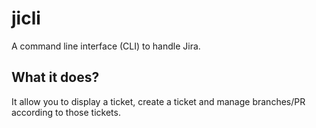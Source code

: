 # jicli

A command line interface (CLI) to handle Jira.

## What it does?

It allow you to display a ticket, create a ticket and manage branches/PR according to those tickets.
